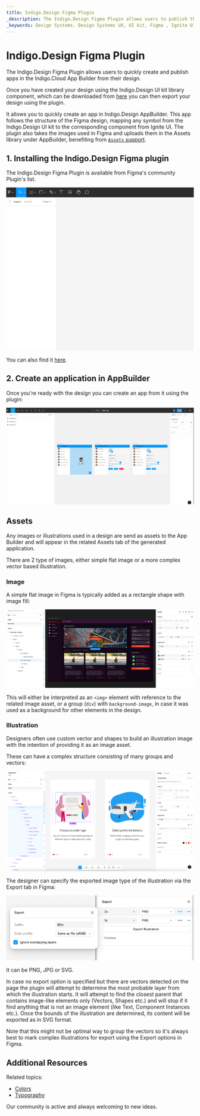 ```yaml
---
title: Indigo.Design Figma Plugin
_description: The Indigo.Design Figma Plugin allows users to publish their app to the Indigo.Design App Builder.
_keywords: Design Systems, Design Systems UX, UI kit, Figma , Ignite UI for Angular, Figma to Angular, Figma to Angular, Angular, Angular Design System, Export code from Figma, Design Kits for Angular, Figma HTML, Figma to HTML, Figma UI kits
---
```

# Indigo.Design Figma Plugin

The Indigo.Design Figma Plugin allows users to quickly create and publish apps in the Indigo.Cloud App Builder from their design.

Once you have created your design using the Indigo.Design UI kit library component, which can be downloaded from [here](https://www.figma.com/@infragistics) you can then export your design using the plugin.

It allows you to quickly create an app in Indigo.Design AppBuilder. This app follows the structure of the Figma design, mapping any symbol from the Indigo.Design UI kit to the corresponding component from Ignite UI. The plugin also takes the images used in Figma and uploads them in the Assets library under AppBuilder, benefiting from [`Assets` support](https://www.infragistics.com/community/blogs/b/jason_beres/posts/indigo-design-app-builder-october-release-with-assets-support).  

## 1. Installing the Indigo.Design Figma plugin

The Indigo.Design Figma Plugin is available from Figma's community Plugin's list. 

<img class="responsive-img" src="../images/figma-plugin.gif"/>

 You can also find it [here](https://www.figma.com/community/plugin/1170035114372031474).


## 2. Create an application in AppBuilder

Once you're ready with the design you can create an app from it using the plugin:

<img class="responsive-img" src="../images/create-from-figma.gif" />


## Assets

Any images or illustrations used in a design are send as assets to the App Builder and will appear in the related Assets tab of the generated application.

There are 2 type of images, either simple flat image or a more complex vector based illustration.

### Image

A simple flat image in Figma is typically added as a rectangle shape with image fill:

<img class="responsive-img" src="../images/figma_image_asset.png" />


This will either be interpreted as an `<img>` element with reference to the related image asset, or a group (`div`) with `background-image`, in case it was used as a background for other elements in the design.

### Illustration

Designers often use custom vector and shapes to build an illustration image with the intention of providing it as an image asset.

These can have a complex structure consisting of many groups and vectors:

<img class="responsive-img" src="../images/figma_illustration_asset.png" />

The designer can specify the exported image type of the illustration via the Export tab in Figma:

<img class="responsive-img" src="../images/figma_export_asset.png" />

It can be PNG, JPG or SVG.

In case no export option is specified but there are vectors detected on the page the plugin will attempt to determine the most probable layer from which the illustration starts. It will attempt to find the closest parent that contains image-like elements only (Vectors, Shapes etc.) and will stop if it find anything that is not an image element (like Text, Component Instances etc.). Once the bounds of the illustration are determined, its content will be exported as in SVG format.

Note that this might not be optimal way to group the vectors so it's always best to mark complex illustrations for export using the Export options in Figma.

## Additional Resources

Related topics:

- [Colors](../style/colors.md)
- [Typography](../style/typography.md)

Our community is active and always welcoming to new ideas.